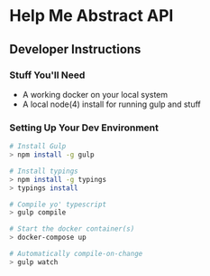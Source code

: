 # Help Me Abstract API

## Developer Instructions

### Stuff You'll Need
- A working docker on your local system
- A local node(4) install for running gulp and stuff

### Setting Up Your Dev Environment

```bash
# Install Gulp
> npm install -g gulp

# Install typings
> npm install -g typings
> typings install

# Compile yo' typescript
> gulp compile

# Start the docker container(s)
> docker-compose up

# Automatically compile-on-change
> gulp watch
```